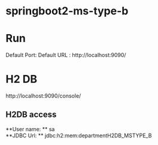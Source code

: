 # springboot2-ms-type-b

# Run
Default Port: 
Default URL : http://localhost:9090/

# H2 DB
http://localhost:9090/console/

## H2DB access
**User name: ** sa  
**JDBC Url: ** jdbc:h2:mem:departmentH2DB_MSTYPE_B